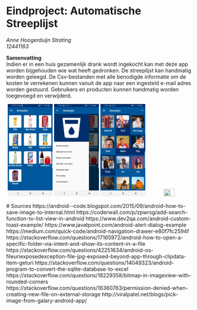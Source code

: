 # Eindproject: Automatische Streeplijst

*Anne Hoogerduijn Strating*  
*12441163*  

**Samenvatting**  
Indien er in een huis gezamenlijk drank wordt ingekocht kan met deze app worden bijgehouden wie wat heeft gedronken. De streeplijst kan handmatig worden geleegd. De Csv-bestanden met alle benodigde informatie om de kosten te verrekenen kunnen vanuit de app naar een ingesteld e-mail adres worden gestuurd. Gebruikers en producten kunnen handmatig worden toegevoegd en verwijderd.

<p align="center">
  <img src="https://github.com/AnneHS/Streeplijst/blob/master/app/doc/ProductsActivity.jpg" height="5%" width="24%"/> <img
  src="https://github.com/AnneHS/Streeplijst/blob/master/app/doc/NavigationDrawer.jpg" height="5%" width="24%"/> <img 
  src="https://github.com/AnneHS/Streeplijst/blob/master/app/doc/UsersActivity.jpg" height="5%" width="24%"/> <img 
  src="https://github.com/AnneHS/Streeplijst/blob/master/app/doc/Gestreept.jph" height="5%" width="24%"/>     
 
</p>
# Sources
https://android--code.blogspot.com/2015/09/android-how-to-save-image-to-internal.html
https://coderwall.com/p/zpwrsg/add-search-function-to-list-view-in-android
https://www.dev2qa.com/android-custom-toast-example/
https://www.javatpoint.com/android-alert-dialog-example
https://medium.com/quick-code/android-navigation-drawer-e80f7fc2594f
https://stackoverflow.com/questions/17165972/android-how-to-open-a-specific-folder-via-intent-and-show-its-content-in-a-file
https://stackoverflow.com/questions/42251634/android-os-fileuriexposedexception-file-jpg-exposed-beyond-app-through-clipdata-item-geturi
https://stackoverflow.com/questions/14049323/android-program-to-convert-the-sqlite-database-to-excel
https://stackoverflow.com/questions/18229358/bitmap-in-imageview-with-rounded-corners
https://stackoverflow.com/questions/16360763/permission-denied-when-creating-new-file-on-external-storage
http://viralpatel.net/blogs/pick-image-from-galary-android-app/
